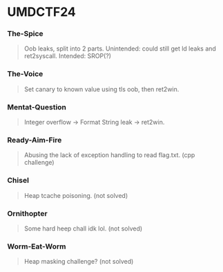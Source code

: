 UMDCTF24
=======

<h3> The-Spice </h3>

> Oob leaks, split into 2 parts. Unintended: could still get ld leaks and ret2syscall. Intended: SROP(?)

<h3> The-Voice </h3>

> Set canary to known value using tls oob, then ret2win.

<h3> Mentat-Question </h3>

> Integer overflow -> Format String leak -> ret2win.

<h3> Ready-Aim-Fire </h3>

> Abusing the lack of exception handling to read flag.txt. (cpp challenge)

<h3> Chisel </h3>

> Heap tcache poisoning. (not solved)

<h3> Ornithopter </h3>

> Some hard heep chall idk lol. (not solved)

<h3> Worm-Eat-Worm </h3>

> Heap masking challenge? (not solved)